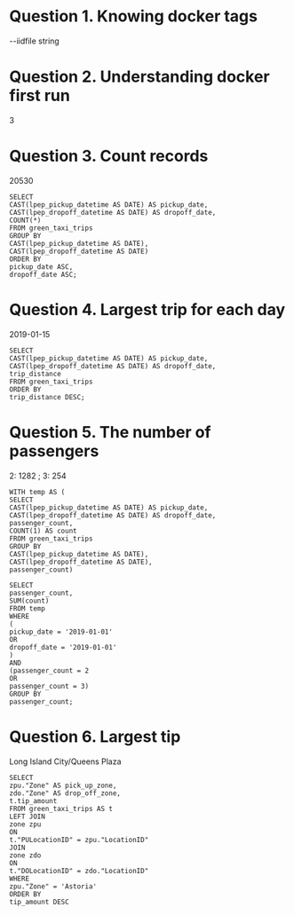 # Question 1. Knowing docker tags
--iidfile string

# Question 2. Understanding docker first run
3

# Question 3. Count records
20530

```
SELECT 
CAST(lpep_pickup_datetime AS DATE) AS pickup_date,
CAST(lpep_dropoff_datetime AS DATE) AS dropoff_date,
COUNT(*)
FROM green_taxi_trips
GROUP BY
CAST(lpep_pickup_datetime AS DATE),
CAST(lpep_dropoff_datetime AS DATE)
ORDER BY 
pickup_date ASC, 
dropoff_date ASC;
```

# Question 4. Largest trip for each day
2019-01-15
```
SELECT 
CAST(lpep_pickup_datetime AS DATE) AS pickup_date,
CAST(lpep_dropoff_datetime AS DATE) AS dropoff_date,
trip_distance
FROM green_taxi_trips
ORDER BY
trip_distance DESC;
```

# Question 5. The number of passengers

2: 1282 ; 3: 254

```
WITH temp AS (
SELECT 
CAST(lpep_pickup_datetime AS DATE) AS pickup_date,
CAST(lpep_dropoff_datetime AS DATE) AS dropoff_date,
passenger_count,
COUNT(1) AS count
FROM green_taxi_trips
GROUP BY
CAST(lpep_pickup_datetime AS DATE),
CAST(lpep_dropoff_datetime AS DATE),
passenger_count)

SELECT 
passenger_count,
SUM(count)
FROM temp 
WHERE
(
pickup_date = '2019-01-01'
OR
dropoff_date = '2019-01-01'
)	
AND
(passenger_count = 2
OR
passenger_count = 3) 
GROUP BY
passenger_count;

```

# Question 6. Largest tip
Long Island City/Queens Plaza
```
SELECT 
zpu."Zone" AS pick_up_zone,
zdo."Zone" AS drop_off_zone,
t.tip_amount
FROM green_taxi_trips AS t
LEFT JOIN 
zone zpu
ON
t."PULocationID" = zpu."LocationID"
JOIN
zone zdo
ON
t."DOLocationID" = zdo."LocationID"
WHERE 
zpu."Zone" = 'Astoria'
ORDER BY
tip_amount DESC

```